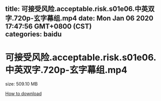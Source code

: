 
title: 可接受风险.acceptable.risk.s01e06.中英双字.720p-玄字幕组.mp4
date: Mon Jan 06 2020 17:47:56 GMT+0800 (CST)    
categories: baidu
---

# 可接受风险.acceptable.risk.s01e06.中英双字.720p-玄字幕组.mp4
size: 509.10 MB
 
 

[How to download](https://bpcam.bemobtrk.com/go/2ceec3aa-1ca2-46d6-b9ff-aaa5c184517c?jno=447)